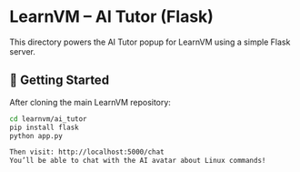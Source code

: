 
# LearnVM – AI Tutor (Flask)

This directory powers the AI Tutor popup for LearnVM using a simple Flask server.

## 🚀 Getting Started

After cloning the main LearnVM repository:

```bash
cd learnvm/ai_tutor
pip install flask
python app.py

Then visit: http://localhost:5000/chat
You’ll be able to chat with the AI avatar about Linux commands!


